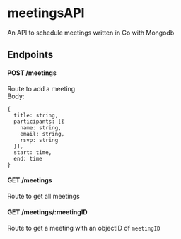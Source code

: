 # meetingsAPI

An API to schedule meetings written in Go with Mongodb

## Endpoints
#### POST /meetings
Route to add a meeting<br />
Body:
```
{
  title: string,
  participants: [{
    name: string,
    email: string,
    rsvp: string
  }],
  start: time,
  end: time
}
```

#### GET /meetings
Route to get all meetings

#### GET /meetings/:meetingID
Route to get a meeting with an objectID of `meetingID`
